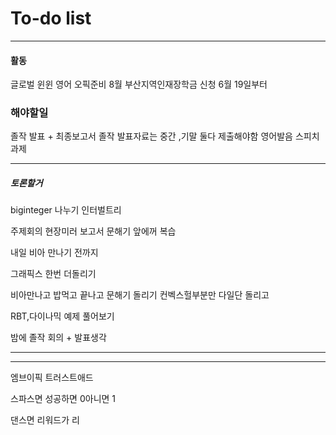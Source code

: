 # To-do list

----------------
#### 활동

글로벌 윈윈
영어 오픽준비 8월
부산지역인재장학금 신청 6월 19일부터

### 해야할일

졸작 발표 + 최종보고서
졸작 발표자료는 중간 ,기말 둘다 제출해야함
영어발음 스피치 과제



-----

##### 토론할거


biginteger 나누기
인터벌트리




주제회의 
현장미러 보고서
문해기 앞에꺼 복습


내일
비아 만나기 전까지

그래픽스 한번 더돌리기 

비아만나고 밥먹고 끝나고 문해기 돌리기
컨벡스헐부분만 다일단 돌리고

RBT,다이나믹 예제 풀어보기


밤에 졸작 회의 + 발표생각

---


-----

엠브이픽
트러스트애드


스파스면
성공하면 0아니면 1

댄스면
리워드가 리

